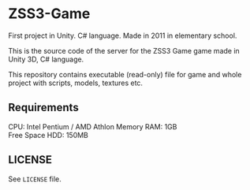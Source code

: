 # ZSS3-Game

First project in Unity. C# language. Made in 2011 in elementary school. 

This is the source code of the server for the ZSS3 Game game made in Unity 3D, C# language.

This repository contains executable (read-only) file for game and whole project with scripts, models, textures etc.

## Requirements

CPU: Intel Pentium / AMD Athlon 
Memory RAM: 1GB	                
Free Space HDD: 150MB

## LICENSE
See `LICENSE` file.


